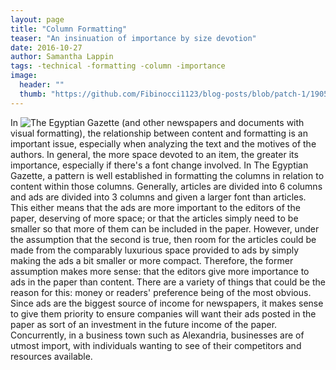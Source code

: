 ```yaml
---
layout: page
title: "Column Formatting"
teaser: "An insinuation of importance by size devotion"
date: 2016-10-27
author: Samantha Lappin
tags: -technical -formatting -column -importance
image:
  header: ""
  thumb: "https://github.com/Fibinocci1123/blog-posts/blob/patch-1/1905-12-01-1c.jpg"
---
```

In ![The Egyptian Gazette](https://github.com/dig-eg-gaz/content) (and other newspapers and documents with visual formatting), the relationship between content and formatting is an important issue, especially when analyzing the text and the motives of the authors. In general, the more space devoted to an item, the greater its importance, especially if there's a font change involved. In The Egyptian Gazette, a pattern is well established in formatting the columns in relation to content within those columns. Generally, articles are divided into 6 columns and ads are divided into 3 columns and given a larger font than articles. This either means that the ads are more important to the editors of the paper, deserving of more space; or that the articles simply need to be smaller so that more of them can be included in the paper. However, under the assumption that the second is true, then room for the articles could be made from the comparably luxurious space provided to ads by simply making the ads a bit smaller or more compact. Therefore, the former assumption makes more sense: that the editors give more importance to ads in the paper than content. There are a variety of things that could be the reason for this: money or readers' preference being of the most obvious. Since ads are the biggest source of income for newspapers, it makes sense to give them priority to ensure companies will want their ads posted in the paper as sort of an investment in the future income of the paper. Concurrently, in a business town such as Alexandria, businesses are of utmost import, with individuals wanting to see of their competitors and resources available.
